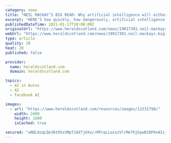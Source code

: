 ```yaml
---
category: news
title: "NEIL MACKAY’S BIG READ: Why artificial intelligence will either be the saviour or exterminator of the human race"
excerpt: "HERE’S how quickly, how dangerously, artificial intelligence is moving: one day after Brian Christian sat in his office, near Berkeley"
publishedDateTime: 2021-01-17T10:08:00Z
originalUrl: "https://www.heraldscotland.com/news/19017391.neil-mackays-big-read-artificial-intelligence-will-either-saviour-exterminator-human-race/"
webUrl: "https://www.heraldscotland.com/news/19017391.neil-mackays-big-read-artificial-intelligence-will-either-saviour-exterminator-human-race/"
type: article
quality: 20
heat: 20
published: false

provider:
  name: heraldscotland.com
  domain: heraldscotland.com

topics:
  - AI in Autos
  - AI
  - Facebook AI

images:
  - url: "https://www.heraldscotland.com/resources/images/12231798/"
    width: 2400
    height: 1600
    isCached: true

secured: "uNQLOzqLQe36tOSxSMpTiAXTjUXo//RPcqLLoxszVlrMe7hjGywB10P4nAIsjaV+uCrTf6fThjWmvUWIoJ9wbFT7ePvmFW11wfOpzZE33K88hx6f6E6KvJsts/DSR24CuRYR4NScL+AWIxhFHAKWRfonHEKR4khNgJdMt/kW7TnafVImAf/4zmOR7yO0hwHYOdFu+7V62TsdKBg5uAP6cJqnN2EP1BG3F7xahz57/1SehxD3FwiVH0MhnlIzG0W6NRuc8ssf7BffBJ0Wktb30eYKTWZKV5jCKiXEtnuP+S0e83uXh9MG8S6jAcPwOtFa61Wb7Uu5Cox6xLFYvvAm0+nVsJ80E5Nlq4NjLlvWNeY=;whqqRUsr+aOAsbiBVvuc1w=="
---
```


